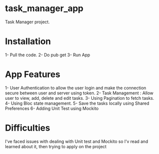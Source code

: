 # task_manager_app

Task Manager project.

# Installation 
1- Pull the code.
2- Do pub get
3- Run App

# App Features
1- User Authentication to allow the user login and make the connection secure between user and server using token. 
2- Task Management : Allow user to view, add, delete and edit tasks.
3- Using Pagination to fetch tasks.
4- Using Bloc state management.
5- Save the tasks locally using Shared Preferences
6- Adding Unit Test using Mockito

# Difficulties
I've faced issues with dealing with Unit test and Mockito so I'v read and learned about it, 
then trying to apply on the project


